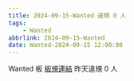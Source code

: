 ```yaml
---
title: 2024-09-15-Wanted 違規 0 人
tags:
    - Wanted
abbrlink: 2024-09-15-Wanted
date: Wanted-2024-09-15 12:00:00
---
```

Wanted 板 [板規連結](https://www.ptt.cc/bbs/Wanted/M.1608829773.A.D3B.html)
昨天違規 0 人
